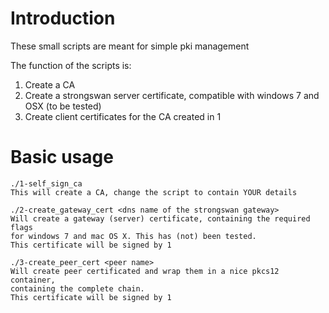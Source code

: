Introduction
============
 
These small scripts are meant for simple pki management
 
The function of the scripts is:
  1. Create a CA
  2. Create a strongswan server certificate, compatible with windows 7 and OSX (to be tested)
  3. Create client certificates for the CA created in 1
 

Basic usage
===========
 
    ./1-self_sign_ca
    This will create a CA, change the script to contain YOUR details
 
    ./2-create_gateway_cert <dns name of the strongswan gateway>
    Will create a gateway (server) certificate, containing the required flags
    for windows 7 and mac OS X. This has (not) been tested.
    This certificate will be signed by 1
 
    ./3-create_peer_cert <peer name>
    Will create peer certificated and wrap them in a nice pkcs12 container,
    containing the complete chain.
    This certificate will be signed by 1

